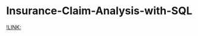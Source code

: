 # Insurance-Claim-Analysis-with-SQL

[!LINK:](https://www.kaggle.com/datasets/thedevastator/insurance-claim-analysis-demographic-and-health)
